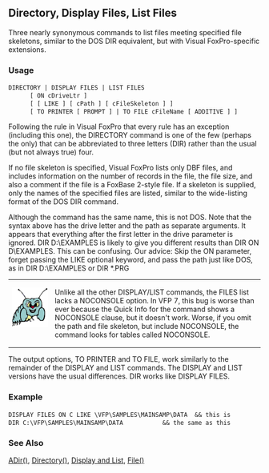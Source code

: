 ## Directory, Display Files, List Files

Three nearly synonymous commands to list files meeting specified file skeletons, similar to the DOS DIR equivalent, but with Visual FoxPro-specific extensions.

### Usage

```foxpro
DIRECTORY | DISPLAY FILES | LIST FILES
      [ ON cDriveLtr ]
      [ [ LIKE ] [ cPath ] [ cFileSkeleton ] ]
      [ TO PRINTER [ PROMPT ] | TO FILE cFileName [ ADDITIVE ] ]
```

Following the rule in Visual FoxPro that every rule has an exception (including this one), the DIRECTORY command is one of the few (perhaps the only) that can be abbreviated to three letters (DIR) rather than the usual (but not always true) four.

If no file skeleton is specified, Visual FoxPro lists only DBF files, and includes information on the number of records in the file, the file size, and also a comment if the file is a FoxBase 2-style file. If a skeleton is supplied, only the names of the specified files are listed, similar to the wide-listing format of the DOS DIR command.

Although the command has the same name, this is not DOS. Note that the syntax above has the drive letter and the path as separate arguments. It appears that everything after the first letter in the drive parameter is ignored. DIR D:\EXAMPLES is likely to give you different results than DIR ON D\EXAMPLES\. This can be confusing. Our advice: Skip the ON parameter, forget passing the LIKE optional keyword, and pass the path just like DOS, as in DIR D:\EXAMPLES or DIR *.PRG

<table>
<tr>
  <td width="17%" valign="top">
<p><img width="95" height="78" src="bug.gif">
  </td>
  <td width="83%">
  <p>Unlike all the other DISPLAY/LIST commands, the FILES list lacks a NOCONSOLE option. In VFP 7, this bug is worse than ever because the Quick Info for the command shows a NOCONSOLE clause, but it doesn't work. Worse, if you omit the path and file skeleton, but include NOCONSOLE, the command looks for tables called NOCONSOLE. </p>
  </td>
 </tr>
</table>

The output options, TO PRINTER and TO FILE, work similarly to the remainder of the DISPLAY and LIST commands. The DISPLAY and LIST versions have the usual differences. DIR works like DISPLAY FILES.

### Example

```foxpro
DISPLAY FILES ON C LIKE \VFP\SAMPLES\MAINSAMP\DATA  && this is
DIR C:\VFP\SAMPLES\MAINSAMP\DATA           && the same as this
```
### See Also

[ADir()](s4g212.md), [Directory()](s4g041.md), [Display and List](s4g303.md), [File()](s4g041.md)